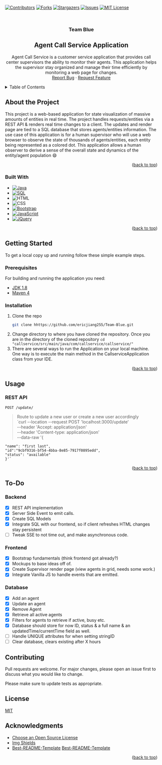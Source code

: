 <a name="readme-top"></a>

<!-- PROJECT SHIELDS -->
<!--
*** Using MD thanks to https://github.com/othneildrew/Best-README-Template for the template
-->

[![Contributors][contributors-shield]][contributors-url]
[![Forks][forks-shield]][forks-url]
[![Stargazers][stars-shield]][stars-url]
[![Issues][issues-shield]][issues-url]
[![MIT License][license-shield]][license-url]

<!-- PROJECT LOGO -->
<br />
<div align="center">

  <h3 align="center">Team Blue </h3>
  <h2 align="center">Agent Call Service Application </h2>

  <p align="center"> 
Agent Call Service is a customer service application that provides call center supervisors the ability to monitor their agents. This application helps the supervisor stay organized and manage their time efficiently by monitoring a web page for changes. 
<br>
    <a href="https://github.com/ericjiang255/Team-Blue/issues">Report Bug</a>
    ·
    <a href="https://github.com/ericjiang255/Team-Blue/issues">Request Feature</a>
  </p>
</div>

<!-- TABLE OF CONTENTS -->
<details>
  <summary>Table of Contents</summary>
  <ol>
    <li>
      <a href="#about-the-project">About The Project</a>
      <ul>
        <li><a href="#built-with">Built With</a></li>
      </ul>
    </li>
    <li>
      <a href="#getting-started">Getting Started</a>
      <ul>
        <li><a href="#prerequisites">Prerequisites</a></li>
        <li><a href="#installation">Installation</a></li>
      </ul>
    </li>
    <li><a href="#usage">Usage</a></li>
<li><a href="#to-do">Road Map</a></li>
    <li><a href="#contributing">Contributing</a></li>
    <li><a href="#license">License</a></li>
    <li><a href="#acknowledgments">Acknowledgments</a></li>
  </ol>
</details>

<!-- ABOUT THE PROJECT -->

## About the Project

This project is a web-based application for state visualization of massive amounts of entities in real time. The project handles requests/entities via a REST API & renders real time changes to a client. The updates and render page are tied to a SQL database that stores agents/entities information. The use case of this application is for a human supervisor who will use a web browser to observe the state of thousands of agents/entities, each entity being represented as a colored dot. This application allows a human observer to derive a sense of the overall state and dynamics of the entity/agent population :smile:

<p align="right">(<a href="#readme-top">back to top</a>)</p>

### Built With

-   [![Java][java.com]][java-url]
-   [![SQL][sql.com]][sql-url]
-   ![HTML][html.com]
-   ![CSS][css.com]
-   [![Bootstrap][bootstrap.com]][bootstrap-url]
-   [![JavaScript][javascript.com]][javascript-url]
-   [![JQuery][jquery.com]][jquery-url]

<p align="right">(<a href="#readme-top">back to top</a>)</p>

<!-- GETTING STARTED -->

## Getting Started

To get a local copy up and running follow these simple example steps.

### Prerequisites

For building and running the application you need:

-   [JDK 1.8][java8]
-   [Maven 4][maven]

### Installation

1. Clone the repo
    ```sh
    git clone hhttps://github.com/ericjiang255/Team-Blue.git
    ```
2. Change directory to where you have cloned the repository. Once you are in the directory of the cloned repository `cd "callservice/src/main/java/com/callservice/callservice/"`
3. There are several ways to run the Application on your local machine. One way is to execute the main method in the CallserviceApplication class from your IDE.

<p align="right">(<a href="#readme-top">back to top</a>)</p>

<!-- USAGE EXAMPLES -->

## Usage

### REST API

`POST /update/`

> Route to update a new user or create a new user accordingly <br> `curl --location --request POST 'localhost:3000/update' \
> --header 'Accept: application/json' \
> --header 'Content-type: application/json' \
> --data-raw '{

    "name": "first last",
    "id":"9cbf9316-bf54-4bba-8e85-7917f0895edd",
    "status": "available"
    }'`

<p align="right">(<a href="#readme-top">back to top</a>)</p>

## To-Do

### Backend

-   [x] REST API implementation
-   [x] Server Side Event to emit calls.
-   [x] Create SQL Models
-   [x] Integrate SQL with our frontend, so if client refreshes HTML changes stay persistent
-   [ ] Tweak SSE to not time out, and make asynchronous code.

### Frontend

-   [x] Bootstrap fundamentals (think frontend got already?)
-   [x] Mockups to base ideas off of.
-   [x] Create Supervisor render page (view agents in grid, needs some work.)
-   [x] Integrate Vanilla JS to handle events that are emitted.

### Database

-   [x] Add an agent
-   [x] Update an agent
-   [x] Remove Agent
-   [x] Retrieve all active agents
-   [x] Filters for agents to retrieve if active, busy etc.
-   [x] Database should store for now ID, status & a full name & an updatedTime/currentTime field as well.
-   [ ] Handle UNIQUE attributes for when setting stringID
-   [ ] Clear database, clears existing after X hours

## Contributing

Pull requests are welcome. For major changes, please open an issue first to discuss what you would like to change.

Please make sure to update tests as appropriate.

## License

[MIT][license-url]

<!-- ACKNOWLEDGMENTS -->

## Acknowledgments

-   [Choose an Open Source License](https://choosealicense.com)
-   [Img Shields](https://shields.io)
-   [Best-README-Template] [Best-README-Template]
<p align="right">(<a href="#readme-top">back to top</a>)</p>

<!-- MARKDOWN LINKS & IMAGES -->
<!-- https://www.markdownguide.org/basic-syntax/#reference-style-links -->

[contributors-shield]: https://img.shields.io/github/contributors/ericjiang255/Team-Blue.svg?style=for-the-badge
[contributors-url]: https://github.com/ericjiang255/Team-Blue/graphs/contributors
[forks-shield]: https://img.shields.io/github/forks/ericjiang255/Team-Blue.svg?style=for-the-badge
[forks-url]: https://github.com/ericjiang255/Team-Blue/network/members
[stars-shield]: https://img.shields.io/github/stars/ericjiang255/Team-Blue.svg?style=for-the-badge
[stars-url]: https://github.com/ericjiang255/Team-Blue/stargazers
[issues-shield]: https://img.shields.io/github/issues/ericjiang255/Team-Blue.svg?style=for-the-badge
[issues-url]: https://github.com/ericjiang255/Team-Blue/issues
[license-shield]: https://img.shields.io/github/license/ericjiang255/Team-Blue.svg?style=for-the-badge
[license-url]: https://github.com/ericjiang255/Team-Blue/blob/master/LICENSE.txt
[product-screenshot]: images/screenshot.png
[html.com]: https://img.shields.io/badge/HTML5-E34F26?style=for-the-badge&logo=html5&logoColor=white
[css.com]: https://img.shields.io/badge/CSS3-1572B6?style=for-the-badge&logo=css3&logoColor=white
[bootstrap.com]: https://img.shields.io/badge/Bootstrap-563D7C?style=for-the-badge&logo=bootstrap&logoColor=white
[bootstrap-url]: https://getbootstrap.com
[javascript.com]: https://img.shields.io/badge/JavaScript-F7DF1E?style=for-the-badge&logo=javascript&logoColor=black
[javascript-url]: https://www.javascript.com/
[jquery.com]: https://img.shields.io/badge/jQuery-0769AD?style=for-the-badge&logo=jquery&logoColor=white
[jquery-url]: https://jquery.com
[java.com]: https://img.shields.io/badge/Java-ED8B00?style=for-the-badge&logo=java&logoColor=white
[java-url]: https://www.java.com/en/
[sql.com]: https://img.shields.io/badge/MySQL-00000F?style=for-the-badge&logo=mysql&logoColor=white
[sql-url]: https://www.mysql.com/
[java8]: https://www.oracle.com/java/technologies/downloads/#java8
[maven]: http://maven.apache.org/POM/4.0.0
[best-readme-template]: https://github.com/othneildrew/Best-README-Template
